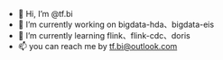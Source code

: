 - 👋 Hi, I’m @tf.bi
- 🔭 I’m currently working on bigdata-hda、bigdata-eis
- 🌱 I’m currently learning flink、flink-cdc、doris
- 📫 you can reach me by tf.bi@outlook.com

<!---
tfbi/tfbi is a ✨ special ✨ repository because its `README.md` (this file) appears on your GitHub profile.
You can click the Preview link to take a look at your changes.
--->
